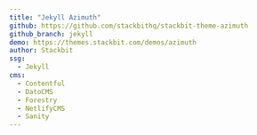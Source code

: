 ```yaml
---
title: "Jekyll Azimuth"
github: https://github.com/stackbithq/stackbit-theme-azimuth
github_branch: jekyll
demo: https://themes.stackbit.com/demos/azimuth
author: Stackbit
ssg:
  - Jekyll
cms:
  - Contentful
  - DatoCMS
  - Forestry
  - NetlifyCMS
  - Sanity
---
```

